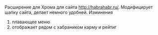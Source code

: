 Расширение для Хрома для сайта http://habrahabr.ru/.
Модифицирует шапку сайта, делает немного удобней.
Изминения 
1. плавающее меню
2. отображает рядом с хабраником карму и рейтиг
